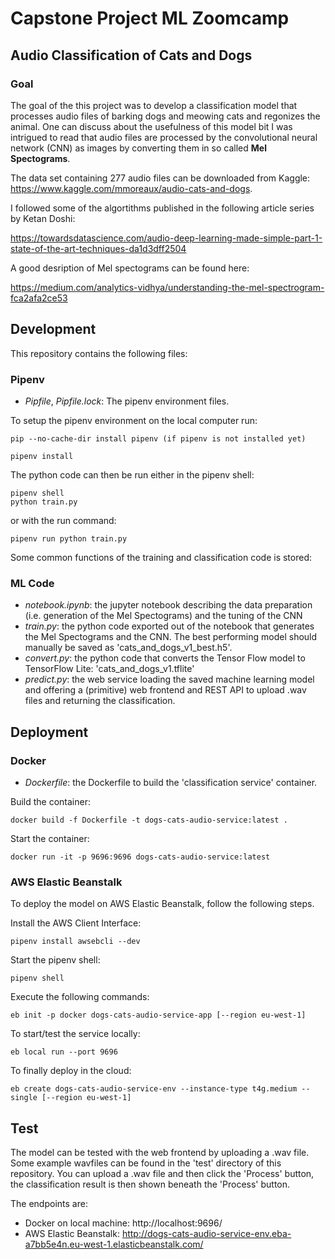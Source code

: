 # Capstone Project ML Zoomcamp

## Audio Classification of Cats and Dogs

### Goal

The goal of the this project was to develop a classification model that processes audio files of barking dogs and
meowing cats and regonizes the animal. One can discuss about the usefulness of this model bit I was intrigued to
read that audio files are processed by the convolutional neural network (CNN) as images by converting them in so called **Mel Spectograms**.

The data set containing 277 audio files can be downloaded from Kaggle: https://www.kaggle.com/mmoreaux/audio-cats-and-dogs.

I followed some of the algortithms published in the following article series by Ketan Doshi:

https://towardsdatascience.com/audio-deep-learning-made-simple-part-1-state-of-the-art-techniques-da1d3dff2504

A good desription of Mel spectograms can be found here:

https://medium.com/analytics-vidhya/understanding-the-mel-spectrogram-fca2afa2ce53

## Development

This repository contains the following files:

### Pipenv

- *Pipfile*, *Pipfile.lock*: The pipenv environment files.

To setup the pipenv environment on the local computer run:

    pip --no-cache-dir install pipenv (if pipenv is not installed yet)

    pipenv install

The python code can then be run either in the pipenv shell:

    pipenv shell
    python train.py

or with the run command:

    pipenv run python train.py

Some common functions of the training and classification code is stored:


### ML Code

- *notebook.ipynb*: the jupyter notebook describing the data preparation (i.e. generation of the Mel Spectograms) and the tuning of the CNN
- *train.py*: the python code exported out of the notebook that generates the Mel Spectograms and the CNN. The best performing model should manually be saved as 'cats_and_dogs_v1_best.h5'.
- *convert.py*: the python code that converts the Tensor Flow model to TensorFlow Lite: 'cats_and_dogs_v1.tflite'
- *predict.py*: the web service loading the saved machine learning model and offering a (primitive) web frontend and REST API to upload .wav files and returning the classification.

## Deployment

### Docker

- *Dockerfile*: the Dockerfile to build the 'classification service' container.

Build the container: 

    docker build -f Dockerfile -t dogs-cats-audio-service:latest .

Start the container:

    docker run -it -p 9696:9696 dogs-cats-audio-service:latest

    
### AWS Elastic Beanstalk

To deploy the model on AWS Elastic Beanstalk, follow the following steps.

Install the AWS Client Interface:

    pipenv install awsebcli --dev

Start the pipenv shell:

    pipenv shell

Execute the following commands:

    eb init -p docker dogs-cats-audio-service-app [--region eu-west-1]


To start/test the service locally:

    eb local run --port 9696

To finally deploy in the cloud:

    eb create dogs-cats-audio-service-env --instance-type t4g.medium --single [--region eu-west-1]


## Test

The model can be tested with the web frontend by uploading a .wav file. Some example wavfiles can be found in the 'test' directory of this repository.
You can upload a .wav file and then click the 'Process' button, the classification result is then shown beneath the 'Process' button.

The endpoints are:

* Docker on local machine: http://localhost:9696/
* AWS Elastic Beanstalk: http://dogs-cats-audio-service-env.eba-a7bb5e4n.eu-west-1.elasticbeanstalk.com/

